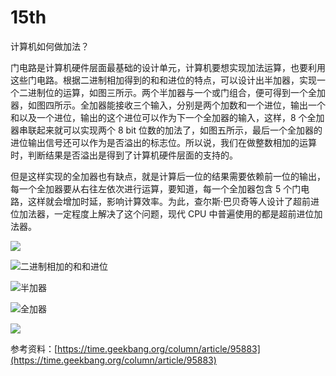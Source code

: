 # 15th

计算机如何做加法？

门电路是计算机硬件层面最基础的设计单元，计算机要想实现加法运算，也要利用这些门电路。根据二进制相加得到的和和进位的特点，可以设计出半加器，实现一个二进制位的运算，如图三所示。两个半加器与一个或门组合，便可得到一个全加器，如图四所示。全加器能接收三个输入，分别是两个加数和一个进位，输出一个和以及一个进位，输出的这个进位可以作为下一个全加器的输入，这样，8 个全加器串联起来就可以实现两个 8 bit 位数的加法了，如图五所示，最后一个全加器的进位输出信号还可以作为是否溢出的标志位。所以说，我们在做整数相加的运算时，判断结果是否溢出是得到了计算机硬件层面的支持的。

但是这样实现的全加器也有缺点，就是计算后一位的结果需要依赖前一位的输出，每一个全加器要从右往左依次进行运算，要知道，每一个全加器包含 5 个门电路，这样就会增加时延，影响计算效率。为此，查尔斯·巴贝奇等人设计了超前进位加法器，一定程度上解决了这个问题，现代 CPU 中普遍使用的都是超前进位加法器。

![](https://tva1.sinaimg.cn/large/008eGmZEly1gncm8ozbmrj310q0ny42z.jpg)

![&#x4E8C;&#x8FDB;&#x5236;&#x76F8;&#x52A0;&#x7684;&#x548C;&#x548C;&#x8FDB;&#x4F4D;](https://tva1.sinaimg.cn/large/008eGmZEly1gncm9ns72gj30qa0cm0t4.jpg)

![&#x534A;&#x52A0;&#x5668;](https://tva1.sinaimg.cn/large/008eGmZEly1gncm9x3smmj31a60ecwgp.jpg)

![&#x5168;&#x52A0;&#x5668;](https://tva1.sinaimg.cn/large/008eGmZEly1gnbbh7d7q5j31ay0iwq55.jpg)

![](https://tva1.sinaimg.cn/large/008eGmZEly1gnbbgxrqqkj32ce0u0wm6.jpg)

参考资料：[https://time.geekbang.org/column/article/95883](https://time.geekbang.org/column/article/95883)

